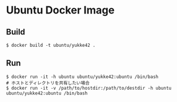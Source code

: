 # Ubuntu Docker Image

## Build
```
$ docker build -t ubuntu/yukke42 .
```

## Run
```
$ docker run -it -h ubuntu ubuntu/yukke42:ubuntu /bin/bash
# ホストとディレクトリを共有したい場合
$ docker run -it -v /path/to/hostdir:/path/to/destdir -h ubuntu ubuntu/yukke42:ubuntu /bin/bash
```

